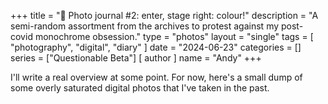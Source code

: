 +++
title = "🌈 Photo journal #2: enter, stage right: colour!"
description = "A semi-random assortment from the archives to protest against my post-covid monochrome obsession."
type = "photos"
layout = "single"
tags = [
    "photography",
    "digital",
    "diary"
]
date = "2024-06-23"
categories = []
series = ["Questionable Beta"]
[ author ]
  name = "Andy"
+++

I'll write a real overview at some point. For now, here's a small dump of some overly saturated digital photos that I've taken in the past. 